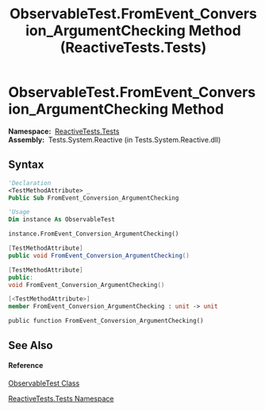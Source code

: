 ﻿---
title: ObservableTest.FromEvent_Conversion_ArgumentChecking Method  (ReactiveTests.Tests)
TOCTitle: FromEvent_Conversion_ArgumentChecking Method
ms:assetid: M:ReactiveTests.Tests.ObservableTest.FromEvent_Conversion_ArgumentChecking
ms:mtpsurl: https://msdn.microsoft.com/en-us/library/reactivetests.tests.observabletest.fromevent_conversion_argumentchecking(v=VS.103)
ms:contentKeyID: 36620651
ms.date: 06/28/2011
mtps_version: v=VS.103
f1_keywords:
- ReactiveTests.Tests.ObservableTest.FromEvent_Conversion_ArgumentChecking
dev_langs:
- CSharp
- JScript
- VB
- FSharp
- c++
---

# ObservableTest.FromEvent\_Conversion\_ArgumentChecking Method

**Namespace:**  [ReactiveTests.Tests](hh289046\(v=vs.103\).md)  
**Assembly:**  Tests.System.Reactive (in Tests.System.Reactive.dll)

## Syntax

``` vb
'Declaration
<TestMethodAttribute> _
Public Sub FromEvent_Conversion_ArgumentChecking
```

``` vb
'Usage
Dim instance As ObservableTest

instance.FromEvent_Conversion_ArgumentChecking()
```

``` csharp
[TestMethodAttribute]
public void FromEvent_Conversion_ArgumentChecking()
```

``` c++
[TestMethodAttribute]
public:
void FromEvent_Conversion_ArgumentChecking()
```

``` fsharp
[<TestMethodAttribute>]
member FromEvent_Conversion_ArgumentChecking : unit -> unit 
```

``` jscript
public function FromEvent_Conversion_ArgumentChecking()
```

## See Also

#### Reference

[ObservableTest Class](hh288687\(v=vs.103\).md)

[ReactiveTests.Tests Namespace](hh289046\(v=vs.103\).md)

